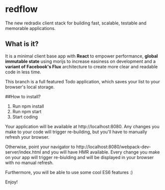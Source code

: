 # redflow
The new redradix client stack for building fast, scalable, testable and memorable applications.

## What is it?
It is a minimal client base app with **React** to empower performance, **global immutable state** using morijs to increase easiness on development and a **variant of Facebook's Flux** architecture to create more clear and readable code in less time.

This branch is a full featured Todo application, which saves your list to your browser's local storage.

##How to install?
1. Run npm install
2. Run npm start
3. Start coding

Your application will be available at http://localhost:8080. Any changes you make to your code will trigger re-building, but you'll have to manually refresh your browser.

Otherwise, point your navigator to http://localhost:8080/webpack-dev-server/index.html and you will have HMR available. Every change you make on your app will trigger re-biulding and will be displayed in your browser with no manual refresh.

Furthermore, you will be able to use some cool ES6 features :)

Enjoy!
